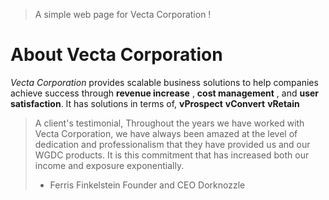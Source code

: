> A simple web page for Vecta Corporation !

# About Vecta Corporation #
_Vecta Corporation_ provides scalable business solutions to help companies achieve success through **revenue increase** , **cost management** , and **user satisfaction**.
It has solutions in terms of,
**vProspect**
**vConvert**
**vRetain**

> A client's testimonial,
> Throughout the years we have worked with Vecta Corporation, we have always been amazed at the level of dedication and professionalism that they have provided us and our WGDC products. It is this commitment that has increased both our income and exposure exponentially.
> - Ferris Finkelstein
> Founder and CEO Dorknozzle
